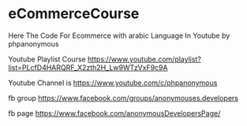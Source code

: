 # eCommerceCourse
Here The Code For Ecommerce with arabic Language In Youtube by phpanonymous

Youtube Playlist Course
https://www.youtube.com/playlist?list=PLcfD4HARQRF_X2zth2H_Lw9WTzVxF9c9A


Youtube Channel is 
https://www.youtube.com/c/phpanonymous

fb group 
https://www.facebook.com/groups/anonymouses.developers

fb page
https://www.facebook.com/anonymousDevelopersPage/

